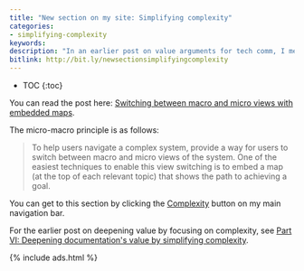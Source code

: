 ```yaml
---
title: "New section on my site: Simplifying complexity"
categories:
- simplifying-complexity
keywords:
description: "In an earlier post on value arguments for tech comm, I mentioned that in 2018, I plan to explore some innovative ways to simplify complexity so that I can deepen the value I provide to users. To host this content, I created a new section on my site called \"Simplifying Complexity.\" So far I've added just one topic there on navigation maps. In the topic, I argue that by allowing users to toggle between micro and macro views of a system, often through embedded workflow maps, you can help users better understand and orient themselves in complex systems."
bitlink: http://bit.ly/newsectionsimplifyingcomplexity
---
```


* TOC
{:toc}

You can read the post here: [Switching between macro and micro views with embedded maps](/simplifying-complexity/macro-micro.html).

The micro-macro principle is as follows:

> To help users navigate a complex system, provide a way for users to switch between macro and micro views of the system. One of the easiest techniques to enable this view switching is to embed a map (at the top of each relevant topic) that shows the path to achieving a goal.

You can get to this section by clicking the [Complexity](/simplifying-complexity) button on my main navigation bar.

For the earlier post on deepening value by focusing on complexity, see [Part VI: Deepening documentation's value by simplifying complexity](/2017/12/28/value-of-tech-comm-in-company-part6/).

{% include ads.html %}
